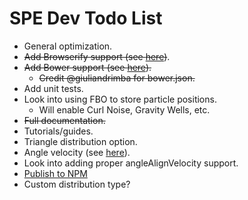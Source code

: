 SPE Dev Todo List
=================

* General optimization.
* ~~Add Browserify support (see [here](https://github.com/squarefeet/ShaderParticleEngine/pull/62))~~.
* ~~Add Bower support (see [here](https://github.com/squarefeet/ShaderParticleEngine/pull/76)).~~
	* ~~Credit @giuliandrimba for bower.json.~~
* Add unit tests.
* Look into using FBO to store particle positions.
	* Will enable Curl Noise, Gravity Wells, etc.
* ~~Full documentation.~~
* Tutorials/guides.
* Triangle distribution option.
* Angle velocity (see [here](https://github.com/squarefeet/ShaderParticleEngine/pull/25)).
* Look into adding proper angleAlignVelocity support.
* [Publish to NPM](https://gist.github.com/coolaj86/1318304)
* Custom distribution type?